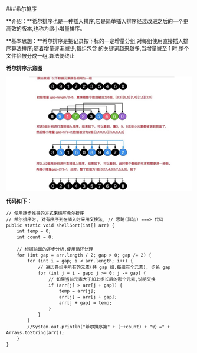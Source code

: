 ###希尔排序

**介绍：**希尔排序也是一种插入排序,它是简单插入排序经过改进之后的一个更高效的版本,也称为缩小增量排序。

**基本思想：**希尔排序是把记录按下标的一定增量分组,对每组使用直接插入排序算法排序;随着增量逐渐减少,每组包含
的关键词越来越多,当增量减至 1 时,整个文件恰被分成一组,算法便终止


**希尔排序示意图**

<img src = "https://github.com/langsun/Learn/blob/master/DataStructuresAndAlgorithmsDemo/image/img01.jpg" width = "700" height = "310">


**代码如下：**


	// 使用逐步推导的方式来编写希尔排序
	// 希尔排序时, 对有序序列在插入时采用交换法, // 思路(算法) ===> 代码
	public static void shellSort(int[] arr) {
		int temp = 0; 
		int count = 0;

		// 根据前面的逐步分析,使用循环处理
		for (int gap = arr.length / 2; gap > 0; gap /= 2) {
			for (int i = gap; i < arr.length; i++) {
				// 遍历各组中所有的元素(共 gap 组,每组有个元素), 步长 gap 
				for (int j = i - gap; j >= 0; j -= gap) {
					// 如果当前元素大于加上步长后的那个元素,说明交换 
					if (arr[j] > arr[j + gap]) {
						temp = arr[j];
						arr[j] = arr[j + gap]; 
						arr[j + gap] = temp;	
					} 
				}
			}
			//System.out.println("希尔排序第" + (++count) + "轮 =" + Arrays.toString(arr)); 
		}
	}